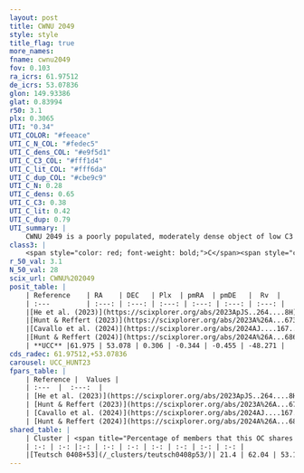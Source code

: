 ```yaml
---
layout: post
title: CWNU 2049
style: style
title_flag: true
more_names: 
fname: cwnu2049
fov: 0.103
ra_icrs: 61.97512
de_icrs: 53.07836
glon: 149.93386
glat: 0.83994
r50: 3.1
plx: 0.3065
UTI: "0.34"
UTI_COLOR: "#feeace"
UTI_C_N_COL: "#fedec5"
UTI_C_dens_COL: "#e9f5d1"
UTI_C_C3_COL: "#fff1d4"
UTI_C_lit_COL: "#fff6da"
UTI_C_dup_COL: "#cbe9c9"
UTI_C_N: 0.28
UTI_C_dens: 0.65
UTI_C_C3: 0.38
UTI_C_lit: 0.42
UTI_C_dup: 0.79
UTI_summary: |
    CWNU 2049 is a poorly populated, moderately dense object of low C3 quality. It was recently reported in the literature.<br><br>This is very likely a unique object, which shares a small percentage of members with at least one previously reported entry.
class3: |
    <span style="color: red; font-weight: bold;">C</span><span style="color: #FFC300; font-weight: bold;">B</span>
r_50_val: 3.1
N_50_val: 28
scix_url: CWNU%202049
posit_table: |
    | Reference    | RA    | DEC   | Plx  | pmRA  | pmDE   |  Rv  |
    | :---         | :---: | :---: | :---: | :---: | :---: | :---: |
    |[He et al. (2023)](https://scixplorer.org/abs/2023ApJS..264....8H) | 61.964 | 53.107 | 0.308 | -0.341 | -0.452 | -48.27 |
    |[Hunt & Reffert (2023)](https://scixplorer.org/abs/2023A%26A...673A.114H) | 61.973 | 53.106 | 0.3 | -0.334 | -0.45 | -48.272 |
    |[Cavallo et al. (2024)](https://scixplorer.org/abs/2024AJ....167...12C) | 61.971 | 53.085 | 0.299 | -- | -- | -- |
    |[Hunt & Reffert (2024)](https://scixplorer.org/abs/2024A%26A...686A..42H) | 61.973 | 53.106 | 0.3 | -0.334 | -0.45 | -48.272 |
    | **UCC** |61.975 | 53.078 | 0.306 | -0.344 | -0.455 | -48.271 | 
cds_radec: 61.97512,+53.07836
carousel: UCC_HUNT23
fpars_table: |
    | Reference |  Values |
    | :---  |  :---:  |
    | [He et al. (2023)](https://scixplorer.org/abs/2023ApJS..264....8H) | `A0=2.45, m-M=12.4, logAge=8.65` |
    | [Hunt & Reffert (2023)](https://scixplorer.org/abs/2023A%26A...673A.114H) | `AV50=2.43, diffAV50=1.071, MOD50=12.718, logAge50=8.28` |
    | [Cavallo et al. (2024)](https://scixplorer.org/abs/2024AJ....167...12C) | `AV50=2.33, dMod50=12.46, logAge50=8.59, [Fe/H]50=0.32` |
    | [Hunt & Reffert (2024)](https://scixplorer.org/abs/2024A%26A...686A..42H) | `MassJ=261.666` |
shared_table: |
    | Cluster | <span title="Percentage of members that this OC shares with the ones listed">%</span>   | RA   | DEC   | Plx   | pmRA  | pmDE  | Rv | UTI |
    | :-: | :-: |:-: | :-: | :-: | :-: | :-: | :-: | :-: |
    |[Teutsch 0408+53](/_clusters/teutsch0408p53/)| 21.4 | 62.04 | 53.11 | 0.3 | -0.63 | -0.35 | -- |0.06 |
---
```

